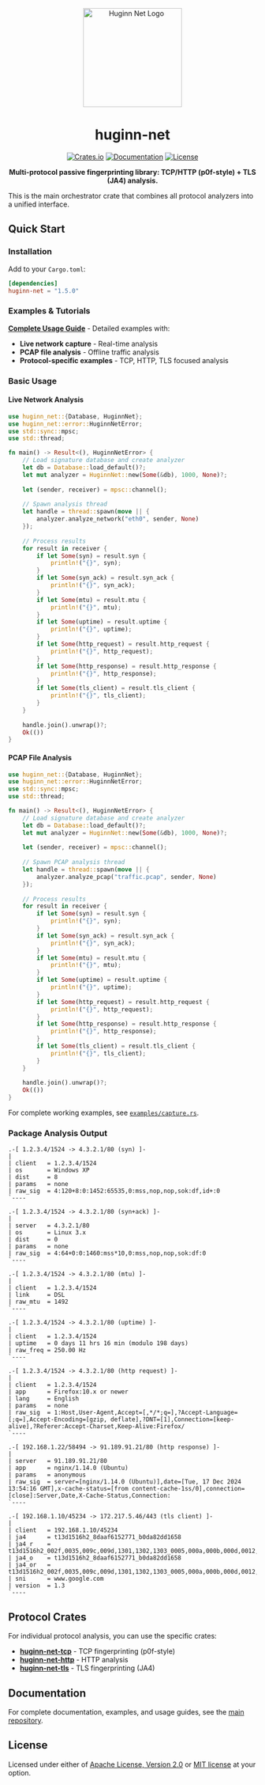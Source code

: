 <div align="center">
  <img src="https://raw.githubusercontent.com/biandratti/huginn-net/master/huginn-net.png" alt="Huginn Net Logo" width="200"/>
  
  # huginn-net

  [![Crates.io](https://img.shields.io/crates/v/huginn-net.svg)](https://crates.io/crates/huginn-net)
  [![Documentation](https://docs.rs/huginn-net/badge.svg)](https://docs.rs/huginn-net)
  [![License](https://img.shields.io/badge/license-MIT%2FApache--2.0-blue.svg)](https://github.com/biandratti/huginn-net#license)

  **Multi-protocol passive fingerprinting library: TCP/HTTP (p0f-style) + TLS (JA4) analysis.**
</div>

This is the main orchestrator crate that combines all protocol analyzers into a unified interface.

## Quick Start

### Installation

Add to your `Cargo.toml`:
```toml
[dependencies]
huginn-net = "1.5.0"
```

### Examples & Tutorials

**[Complete Usage Guide](../examples/README.md)** - Detailed examples with:
- **Live network capture** - Real-time analysis
- **PCAP file analysis** - Offline traffic analysis  
- **Protocol-specific examples** - TCP, HTTP, TLS focused analysis

### Basic Usage

#### Live Network Analysis

```rust
use huginn_net::{Database, HuginnNet};
use huginn_net::error::HuginnNetError;
use std::sync::mpsc;
use std::thread;

fn main() -> Result<(), HuginnNetError> {
    // Load signature database and create analyzer
    let db = Database::load_default()?;
    let mut analyzer = HuginnNet::new(Some(&db), 1000, None)?;
    
    let (sender, receiver) = mpsc::channel();
    
    // Spawn analysis thread
    let handle = thread::spawn(move || {
        analyzer.analyze_network("eth0", sender, None)
    });
    
    // Process results
    for result in receiver {
        if let Some(syn) = result.syn {
            println!("{}", syn);
        }
        if let Some(syn_ack) = result.syn_ack {
            println!("{}", syn_ack);
        }
        if let Some(mtu) = result.mtu {
            println!("{}", mtu);
        }
        if let Some(uptime) = result.uptime {
            println!("{}", uptime);
        }
        if let Some(http_request) = result.http_request {
            println!("{}", http_request);
        }
        if let Some(http_response) = result.http_response {
            println!("{}", http_response);
        }
        if let Some(tls_client) = result.tls_client {
            println!("{}", tls_client);
        }
    }
    
    handle.join().unwrap()?;
    Ok(())
}
```

#### PCAP File Analysis

```rust
use huginn_net::{Database, HuginnNet};
use huginn_net::error::HuginnNetError;
use std::sync::mpsc;
use std::thread;

fn main() -> Result<(), HuginnNetError> {
    // Load signature database and create analyzer
    let db = Database::load_default()?;
    let mut analyzer = HuginnNet::new(Some(&db), 1000, None)?;
    
    let (sender, receiver) = mpsc::channel();
    
    // Spawn PCAP analysis thread
    let handle = thread::spawn(move || {
        analyzer.analyze_pcap("traffic.pcap", sender, None)
    });
    
    // Process results
    for result in receiver {
        if let Some(syn) = result.syn {
            println!("{}", syn);
        }
        if let Some(syn_ack) = result.syn_ack {
            println!("{}", syn_ack);
        }
        if let Some(mtu) = result.mtu {
            println!("{}", mtu);
        }
        if let Some(uptime) = result.uptime {
            println!("{}", uptime);
        }
        if let Some(http_request) = result.http_request {
            println!("{}", http_request);
        }
        if let Some(http_response) = result.http_response {
            println!("{}", http_response);
        }
        if let Some(tls_client) = result.tls_client {
            println!("{}", tls_client);
        }
    }
    
    handle.join().unwrap()?;
    Ok(())
}
```

For complete working examples, see [`examples/capture.rs`](../examples/capture.rs).

### Package Analysis Output
```text
.-[ 1.2.3.4/1524 -> 4.3.2.1/80 (syn) ]-
|
| client   = 1.2.3.4/1524
| os       = Windows XP
| dist     = 8
| params   = none
| raw_sig  = 4:120+8:0:1452:65535,0:mss,nop,nop,sok:df,id+:0
`----

.-[ 1.2.3.4/1524 -> 4.3.2.1/80 (syn+ack) ]-
|
| server   = 4.3.2.1/80
| os       = Linux 3.x
| dist     = 0
| params   = none
| raw_sig  = 4:64+0:0:1460:mss*10,0:mss,nop,nop,sok:df:0
`----

.-[ 1.2.3.4/1524 -> 4.3.2.1/80 (mtu) ]-
|
| client   = 1.2.3.4/1524
| link     = DSL
| raw_mtu  = 1492
`----

.-[ 1.2.3.4/1524 -> 4.3.2.1/80 (uptime) ]-
|
| client   = 1.2.3.4/1524
| uptime   = 0 days 11 hrs 16 min (modulo 198 days)
| raw_freq = 250.00 Hz
`----

.-[ 1.2.3.4/1524 -> 4.3.2.1/80 (http request) ]-
|
| client   = 1.2.3.4/1524
| app      = Firefox:10.x or newer
| lang     = English
| params   = none
| raw_sig  = 1:Host,User-Agent,Accept=[,*/*;q=],?Accept-Language=[;q=],Accept-Encoding=[gzip, deflate],?DNT=[1],Connection=[keep-alive],?Referer:Accept-Charset,Keep-Alive:Firefox/
`----

.-[ 192.168.1.22/58494 -> 91.189.91.21/80 (http response) ]-
|
| server   = 91.189.91.21/80
| app      = nginx/1.14.0 (Ubuntu)
| params   = anonymous
| raw_sig  = server=[nginx/1.14.0 (Ubuntu)],date=[Tue, 17 Dec 2024 13:54:16 GMT],x-cache-status=[from content-cache-1ss/0],connection=[close]:Server,Date,X-Cache-Status,Connection:
`----

.-[ 192.168.1.10/45234 -> 172.217.5.46/443 (tls client) ]-
|
| client   = 192.168.1.10/45234
| ja4      = t13d1516h2_8daaf6152771_b0da82dd1658
| ja4_r    = t13d1516h2_002f,0035,009c,009d,1301,1302,1303_0005,000a,000b,000d,0012,0015,002b,0033,002d
| ja4_o    = t13d1516h2_8daaf6152771_b0da82dd1658
| ja4_or   = t13d1516h2_002f,0035,009c,009d,1301,1302,1303_0005,000a,000b,000d,0012,0015,002b,0033,002d
| sni      = www.google.com
| version  = 1.3
`----
```

## Protocol Crates

For individual protocol analysis, you can use the specific crates:

- **[huginn-net-tcp](../huginn-net-tcp/README.md)** - TCP fingerprinting (p0f-style)
- **[huginn-net-http](../huginn-net-http/README.md)** - HTTP analysis  
- **[huginn-net-tls](../huginn-net-tls/README.md)** - TLS fingerprinting (JA4)

## Documentation

For complete documentation, examples, and usage guides, see the [main repository](https://github.com/biandratti/huginn-net).

## License

Licensed under either of [Apache License, Version 2.0](https://github.com/biandratti/huginn-net/blob/master/LICENSE-APACHE) or [MIT license](https://github.com/biandratti/huginn-net/blob/master/LICENSE-MIT) at your option.
